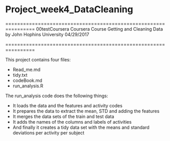 # Project_week4_DataCleaning 

================================================================
00testCoursera
Coursera Course Getting and Cleaning Data by John Hophins University
04/29/2017

================================================================

This project contains four files:
- Read_me.md
- tidy.txt
- codeBook.md
- run_analysis.R

The run_analysis code does the following things:
- It loads the data and the features and activity codes
- It prepares the data to extract the mean, STD and adding the features
- It merges the data sets of the train and test data
- It adds the names of the columns and labels of activities
- And finally it creates a tidy data set with the means and standard deviations per activity per subject
